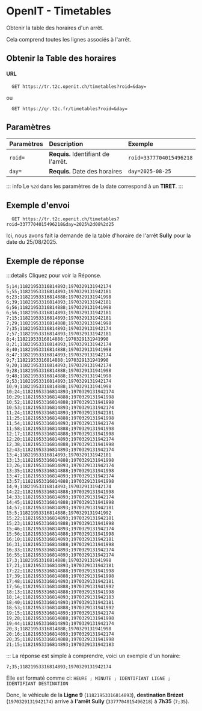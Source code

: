 # OpenIT - Timetables

Obtenir la table des horaires d'un arrêt.

Cela comprend toutes les lignes associés à l'arrêt.

## Obtenir la Table des horaires

#### URL
```
  GET https://tr.t2c.openit.ch/timetables?roid=&day=
```
ou
```
  GET https://qr.t2c.fr/timetables?roid=&day=
```


## Paramètres
| Paramètres   | Description                                 | Exemple                    |
| :----------- | :------------------------------------------ | :------------------------- |
| `roid=`      | **Requis.** Identifiant de l'arrêt.         | `roid=3377704015496218`    |
| `day=`       | **Requis.** Date des horaires               | `day=2025-08-25`           |

::: info
Le `%2d` dans les paramètres de la date correspond à un **TIRET**.
:::

## Exemple d'envoi

```
  GET https://tr.t2c.openit.ch/timetables?roid=3377704015496218&day=2025%2d08%2d25
```

Ici, nous avons fait la demande de la table d'horaire de l'arrêt **Sully** pour la date du 25/08/2025.

## Exemple de réponse

:::details Cliquez pour voir la Réponse.
```xml{9}
5;14;11821953316814893;1970329131942174
5;55;11821953316814893;1970329131942181
6;23;11821953316814888;1970329131941998
6;39;11821953316814893;1970329131942181
6;56;11821953316814888;1970329131941998
6;56;11821953316814893;1970329131942181
7;15;11821953316814893;1970329131942181
7;29;11821953316814888;1970329131941998
7;35;11821953316814893;1970329131942174
7;57;11821953316814893;1970329131942181
8;4;11821953316814888;1970329131941998
8;21;11821953316814893;1970329131942174
8;40;11821953316814888;1970329131941998
8;47;11821953316814893;1970329131942174
9;7;11821953316814888;1970329131941998
9;20;11821953316814893;1970329131942174
9;28;11821953316814888;1970329131941998
9;48;11821953316814888;1970329131941998
9;53;11821953316814893;1970329131942174
10;9;11821953316814888;1970329131941998
10;24;11821953316814893;1970329131942174
10;29;11821953316814888;1970329131941998
10;52;11821953316814888;1970329131941998
10;53;11821953316814893;1970329131942174
11;24;11821953316814893;1970329131942181
11;25;11821953316814888;1970329131941998
11;54;11821953316814893;1970329131942174
11;58;11821953316814888;1970329131941998
12;17;11821953316814888;1970329131941998
12;20;11821953316814893;1970329131942174
12;38;11821953316814888;1970329131941998
12;43;11821953316814893;1970329131942174
13;4;11821953316814893;1970329131942181
13;13;11821953316814888;1970329131941998
13;26;11821953316814893;1970329131942174
13;35;11821953316814888;1970329131941998
13;47;11821953316814893;1970329131942174
13;57;11821953316814888;1970329131941998
14;9;11821953316814893;1970329131942174
14;22;11821953316814888;1970329131941998
14;33;11821953316814893;1970329131942174
14;45;11821953316814888;1970329131941998
14;57;11821953316814893;1970329131942181
15;5;11821953316814888;1970329131941992
15;22;11821953316814893;1970329131942181
15;23;11821953316814888;1970329131941998
15;46;11821953316814893;1970329131942174
15;56;11821953316814888;1970329131941998
16;10;11821953316814893;1970329131942181
16;31;11821953316814888;1970329131941998
16;33;11821953316814893;1970329131942174
16;55;11821953316814893;1970329131942174
17;3;11821953316814888;1970329131941998
17;21;11821953316814893;1970329131942181
17;22;11821953316814888;1970329131941998
17;39;11821953316814888;1970329131941998
17;48;11821953316814893;1970329131942181
17;56;11821953316814888;1970329131941992
18;13;11821953316814888;1970329131941998
18;14;11821953316814893;1970329131942183
18;40;11821953316814893;1970329131942181
18;53;11821953316814888;1970329131941992
19;15;11821953316814893;1970329131942174
19;28;11821953316814888;1970329131941998
19;44;11821953316814893;1970329131942174
20;3;11821953316814888;1970329131941998
20;16;11821953316814893;1970329131942174
20;35;11821953316814888;1970329131941998
21;15;11821953316814893;1970329131942183
```
:::
La réponse est simple à comprendre, voici un exemple d'un horaire:
```
7;35;11821953316814893;1970329131942174
```

Elle est formaté comme ci:
`HEURE ; MINUTE ; IDENTIFIANT LIGNE ; IDENTIFIANT DESTINATION`

Donc, le véhicule de la **Ligne 9** (`11821953316814893`), **destination Brézet** (`1970329131942174`) arrive à **l'arrêt Sully** (`3377704015496218`) à **7h35** (`7;35`).

